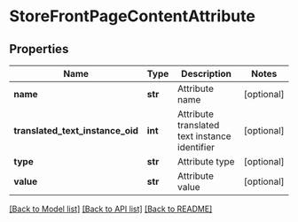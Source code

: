 # StoreFrontPageContentAttribute

## Properties
Name | Type | Description | Notes
------------ | ------------- | ------------- | -------------
**name** | **str** | Attribute name | [optional] 
**translated_text_instance_oid** | **int** | Attribute translated text instance identifier | [optional] 
**type** | **str** | Attribute type | [optional] 
**value** | **str** | Attribute value | [optional] 

[[Back to Model list]](../README.md#documentation-for-models) [[Back to API list]](../README.md#documentation-for-api-endpoints) [[Back to README]](../README.md)


